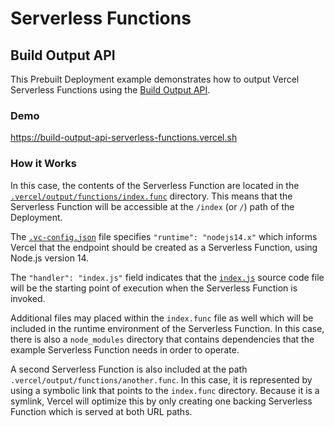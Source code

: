 # Serverless Functions

## Build Output API

This Prebuilt Deployment example demonstrates how to output Vercel Serverless Functions using the [Build Output API](https://vercel.com/docs/build-output-api/v3#vercel-primitives/serverless-functions).

### Demo

https://build-output-api-serverless-functions.vercel.sh

### How it Works

In this case, the contents of the Serverless Function are located in the
[`.vercel/output/functions/index.func`](./.vercel/output/functions/index.func) directory.
This means that the Serverless Function will be accessible at the `/index` (or `/`) path of the Deployment.

The [`.vc-config.json`](./.vercel/output/functions/index.func/.vc-config.json) file specifies `"runtime": "nodejs14.x"`
which informs Vercel that the endpoint should be created as a Serverless Function, using Node.js version 14.

The `"handler": "index.js"` field indicates that the [`index.js`](.vercel/output/functions/index.func/index.js)
source code file will be the starting point of execution when the Serverless Function is invoked.

Additional files may placed within the `index.func` file as well which will be included in the runtime environment
of the Serverless Function. In this case, there is also a `node_modules` directory
that contains dependencies that the example Serverless Function needs in order to operate.

A second Serverless Function is also included at the path
`.vercel/output/functions/another.func`. In this case, it is represented by using
a symbolic link that points to the `index.func` directory. Because it is a
symlink, Vercel will optimize this by only creating one backing Serverless
Function which is served at both URL paths.
